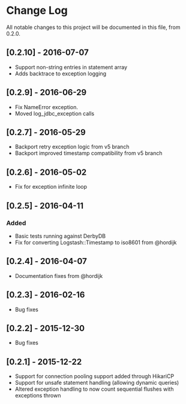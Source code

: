 # Change Log
All notable changes to this project will be documented in this file, from 0.2.0.

## [0.2.10] - 2016-07-07
  - Support non-string entries in statement array
  - Adds backtrace to exception logging

## [0.2.9] - 2016-06-29
  - Fix NameError exception. 
  - Moved log_jdbc_exception calls

## [0.2.7] - 2016-05-29
  - Backport retry exception logic from v5 branch
  - Backport improved timestamp compatibility from v5 branch

## [0.2.6] - 2016-05-02
  - Fix for exception infinite loop

## [0.2.5] - 2016-04-11
### Added
  - Basic tests running against DerbyDB
  - Fix for converting Logstash::Timestamp to iso8601 from @hordijk

## [0.2.4] - 2016-04-07
  - Documentation fixes from @hordijk

## [0.2.3] - 2016-02-16
  - Bug fixes

## [0.2.2] - 2015-12-30
  - Bug fixes

## [0.2.1] -  2015-12-22
  - Support for connection pooling support added through HikariCP
  - Support for unsafe statement handling (allowing dynamic queries)
  - Altered exception handling to now count sequential flushes with exceptions thrown
